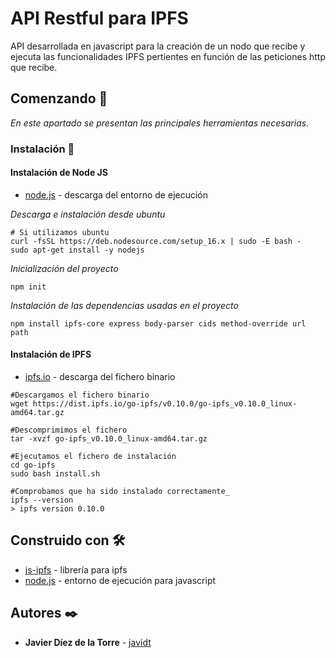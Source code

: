 # API Restful para IPFS

API desarrollada en javascript para la creación de un nodo que recibe
y ejecuta las funcionalidades IPFS pertientes en función de las peticiones http
que recibe.

## Comenzando 🚀

_En este apartado se presentan las principales herramientas necesarias._

### Instalación 🔧

#### Instalación de Node JS 

* [node.js](https://nodejs.org/es/download/) - descarga del entorno de ejecución

_Descarga e instalación desde ubuntu_

```
# Si utilizamos ubuntu
curl -fsSL https://deb.nodesource.com/setup_16.x | sudo -E bash -
sudo apt-get install -y nodejs
```

_Inicialización del proyecto_

```
npm init
```
_Instalación de las dependencias usadas en el proyecto_

```
npm install ipfs-core express body-parser cids method-override url path
```

#### Instalación de IPFS

* [ipfs.io](https://dist.ipfs.io/#go-ipfs) - descarga del fichero binario

```
#Descargamos el fichero binario
wget https://dist.ipfs.io/go-ipfs/v0.10.0/go-ipfs_v0.10.0_linux-amd64.tar.gz

#Descomprimimos el fichero
tar -xvzf go-ipfs_v0.10.0_linux-amd64.tar.gz

#Ejecutamos el fichero de instalación
cd go-ipfs
sudo bash install.sh

#Comprobamos que ha sido instalado correctamente_
ipfs --version
> ipfs version 0.10.0
```


## Construido con 🛠️

* [js-ipfs](https://js.ipfs.io/) - librería para ipfs
* [node.js](https://nodejs.org/es/) - entorno de ejecución para javascript

## Autores ✒️

* **Javier Díez de la Torre** - [javidt](https://github.com/javidt)
